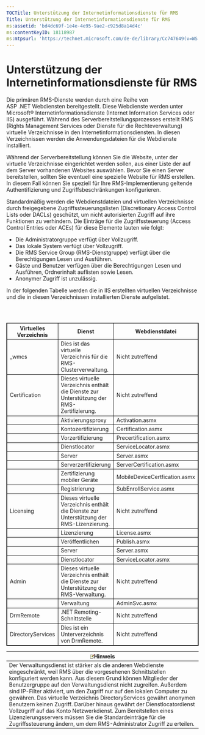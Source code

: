 ```yaml
---
TOCTitle: Unterstützung der Internetinformationsdienste für RMS
Title: Unterstützung der Internetinformationsdienste für RMS
ms:assetid: 'bd4dc69f-1e4e-4e95-9ae2-c925d8a14d4c'
ms:contentKeyID: 18118987
ms:mtpsurl: 'https://technet.microsoft.com/de-de/library/Cc747649(v=WS.10)'
---
```


Unterstützung der Internetinformationsdienste für RMS
=====================================================

Die primären RMS-Dienste werden durch eine Reihe von ASP .NET Webdiensten bereitgestellt. Diese Webdienste werden unter Microsoft® Internetinformationsdienste (Internet Information Services oder IIS) ausgeführt. Während des Serverbereitstellungsprozesses erstellt RMS (Rights Management Services oder Dienste für die Rechteverwaltung) virtuelle Verzeichnisse in den Internetinformationsdiensten. In diesen Verzeichnissen werden die Anwendungsdateien für die Webdienste installiert.

Während der Serverbereitstellung können Sie die Website, unter der virtuelle Verzeichnisse eingerichtet werden sollen, aus einer Liste der auf dem Server vorhandenen Websites auswählen. Bevor Sie einen Server bereitstellen, sollten Sie eventuell eine spezielle Website für RMS erstellen. In diesem Fall können Sie speziell für Ihre RMS-Implementierung geltende Authentifizierung und Zugriffsbeschränkungen konfigurieren.

Standardmäßig werden die Webdienstdateien und virtuellen Verzeichnisse durch freigegebene Zugriffssteuerungslisten (Discretionary Access Control Lists oder DACLs) geschützt, um nicht autorisierten Zugriff auf ihre Funktionen zu verhindern. Die Einträge für die Zugriffssteuerung (Access Control Entries oder ACEs) für diese Elemente lauten wie folgt:

-   Die Administratorgruppe verfügt über Vollzugriff.
-   Das lokale System verfügt über Vollzugriff.
-   Die RMS Service Group (RMS-Dienstgruppe) verfügt über die Berechtigungen Lesen und Ausführen.
-   Gäste und Benutzer verfügen über die Berechtigungen Lesen und Ausführen, Ordnerinhalt auflisten sowie Lesen.
-   Anonymer Zugriff ist unzulässig.

In der folgenden Tabelle werden die in IIS erstellten virtuellen Verzeichnisse und die in diesen Verzeichnissen installierten Dienste aufgelistet.

###  

 
<table style="border:1px solid black;">
<colgroup>
<col width="33%" />
<col width="33%" />
<col width="33%" />
</colgroup>
<thead>
<tr class="header">
<th style="border:1px solid black;" >Virtuelles Verzeichnis</th>
<th style="border:1px solid black;" >Dienst</th>
<th style="border:1px solid black;" >Webdienstdatei</th>
</tr>
</thead>
<tbody>
<tr class="odd">
<td style="border:1px solid black;">_wmcs</td>
<td style="border:1px solid black;">Dies ist das virtuelle Verzeichnis für die RMS-Clusterverwaltung.</td>
<td style="border:1px solid black;">Nicht zutreffend</td>
</tr>
<tr class="even">
<td style="border:1px solid black;">Certification</td>
<td style="border:1px solid black;">Dieses virtuelle Verzeichnis enthält die Dienste zur Unterstützung der RMS-Zertifizierung.</td>
<td style="border:1px solid black;">Nicht zutreffend</td>
</tr>
<tr class="odd">
<td style="border:1px solid black;"> </td>
<td style="border:1px solid black;">Aktivierungsproxy</td>
<td style="border:1px solid black;">Activation.asmx</td>
</tr>
<tr class="even">
<td style="border:1px solid black;"> </td>
<td style="border:1px solid black;">Kontozertifizierung</td>
<td style="border:1px solid black;">Certification.asmx</td>
</tr>
<tr class="odd">
<td style="border:1px solid black;"> </td>
<td style="border:1px solid black;">Vorzertifizierung</td>
<td style="border:1px solid black;">Precertification.asmx</td>
</tr>
<tr class="even">
<td style="border:1px solid black;"> </td>
<td style="border:1px solid black;">Dienstlocator</td>
<td style="border:1px solid black;">ServiceLocator.asmx</td>
</tr>
<tr class="odd">
<td style="border:1px solid black;"> </td>
<td style="border:1px solid black;">Server</td>
<td style="border:1px solid black;">Server.asmx</td>
</tr>
<tr class="even">
<td style="border:1px solid black;"> </td>
<td style="border:1px solid black;">Serverzertifizierung</td>
<td style="border:1px solid black;">ServerCertification.asmx</td>
</tr>
<tr class="odd">
<td style="border:1px solid black;"> </td>
<td style="border:1px solid black;">Zertifizierung mobiler Geräte</td>
<td style="border:1px solid black;">MobileDeviceCertfication.asmx</td>
</tr>
<tr class="even">
<td style="border:1px solid black;"> </td>
<td style="border:1px solid black;">Registrierung</td>
<td style="border:1px solid black;">SubEnrollService.asmx</td>
</tr>
<tr class="odd">
<td style="border:1px solid black;">Licensing</td>
<td style="border:1px solid black;">Dieses virtuelle Verzeichnis enthält die Dienste zur Unterstützung der RMS-Lizenzierung.</td>
<td style="border:1px solid black;">Nicht zutreffend</td>
</tr>
<tr class="even">
<td style="border:1px solid black;"> </td>
<td style="border:1px solid black;">Lizenzierung</td>
<td style="border:1px solid black;">License.asmx</td>
</tr>
<tr class="odd">
<td style="border:1px solid black;"> </td>
<td style="border:1px solid black;">Veröffentlichen</td>
<td style="border:1px solid black;">Publish.asmx</td>
</tr>
<tr class="even">
<td style="border:1px solid black;"> </td>
<td style="border:1px solid black;">Server</td>
<td style="border:1px solid black;">Server.asmx</td>
</tr>
<tr class="odd">
<td style="border:1px solid black;"> </td>
<td style="border:1px solid black;">Dienstlocator</td>
<td style="border:1px solid black;">ServiceLocator.asmx</td>
</tr>
<tr class="even">
<td style="border:1px solid black;">Admin</td>
<td style="border:1px solid black;">Dieses virtuelle Verzeichnis enthält die Dienste zur Unterstützung der RMS-Verwaltung.</td>
<td style="border:1px solid black;">Nicht zutreffend</td>
</tr>
<tr class="odd">
<td style="border:1px solid black;"> </td>
<td style="border:1px solid black;">Verwaltung</td>
<td style="border:1px solid black;">AdminSvc.asmx</td>
</tr>
<tr class="even">
<td style="border:1px solid black;">DrmRemote</td>
<td style="border:1px solid black;">.NET Remoting-Schnittstelle</td>
<td style="border:1px solid black;">Nicht zutreffend</td>
</tr>
<tr class="odd">
<td style="border:1px solid black;">DirectoryServices</td>
<td style="border:1px solid black;">Dies ist ein Unterverzeichnis von DrmRemote.</td>
<td style="border:1px solid black;">Nicht zutreffend</td>
</tr>
</tbody>
</table>
  
| ![](images/Cc747649.note(WS.10).gif)Hinweis                                                                                                                                                                                                                                                                                                                                                                                                                                                                                                                                                                                                                      |  
|-----------------------------------------------------------------------------------------------------------------------------------------------------------------------------------------------------------------------------------------------------------------------------------------------------------------------------------------------------------------------------------------------------------------------------------------------------------------------------------------------------------------------------------------------------------------------------------------------------------------------------------------------------------------------------------------------|  
| Der Verwaltungsdienst ist stärker als die anderen Webdienste eingeschränkt, weil RMS über die vorgesehenen Schnittstellen konfiguriert werden kann. Aus diesem Grund können Mitglieder der Benutzergruppe auf den Verwaltungsdienst nicht zugreifen. Außerdem sind IP-Filter aktiviert, um den Zugriff nur auf den lokalen Computer zu gewähren. Das virtuelle Verzeichnis DirectoryServices gewährt anonymen Benutzern keinen Zugriff. Darüber hinaus gewährt der Dienstlocatordienst Vollzugriff auf das Konto Netzwerkdienst. Zum Bereitstellen eines Lizenzierungsservers müssen Sie die Standardeinträge für die Zugriffssteuerung ändern, um dem RMS-Administrator Zugriff zu erteilen. |
